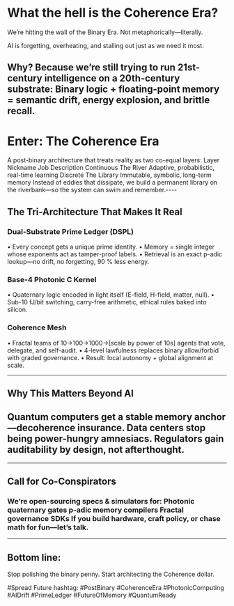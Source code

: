 # What the hell is the Coherence Era?

We’re hitting the wall of the Binary Era.
Not metaphorically—literally.

AI is forgetting, overheating, and stalling out just as we need it most.

## Why? Because we’re still trying to run 21st-century intelligence on a 20th-century substrate: Binary logic + floating-point memory = semantic drift, energy explosion, and brittle recall.


# Enter: The Coherence Era
A post-binary architecture that treats reality as two co-equal layers:
Layer	Nickname	Job Description
Continuous	The River	Adaptive, probabilistic, real-time learning
Discrete	The Library	Immutable, symbolic, long-term memory
Instead of eddies that dissipate, we build a permanent library on the riverbank—so the system can swim and remember.----

## The Tri-Architecture That Makes It Real

### Dual-Substrate Prime Ledger (DSPL)
•  Every concept gets a unique prime identity.
•  Memory = single integer whose exponents act as tamper-proof labels.
•  Retrieval is an exact p-adic lookup—no drift, no forgetting, 90 % less energy.

### Base-4 Photonic C Kernel
•  Quaternary logic encoded in light itself (E-field, H-field, matter, null).
•  Sub-10 fJ/bit switching, carry-free arithmetic, ethical rules baked into silicon.

### Coherence Mesh
•  Fractal teams of 10→100→1000→[scale by power of 10s]  agents that vote, delegate, and self-audit.
•  4-level lawfulness replaces binary allow/forbid with graded governance.
•  Result: local autonomy + global alignment at scale.

----

## Why This Matters Beyond AI
## Quantum computers get a stable memory anchor—decoherence insurance. Data centers stop being power-hungry amnesiacs. Regulators gain auditability by design, not afterthought.

----

## Call for Co-Conspirators

### We’re open-sourcing specs & simulators for: Photonic quaternary gates p-adic memory compilers Fractal governance SDKs If you build hardware, craft policy, or chase math for fun—let’s talk.

----

## Bottom line:
Stop polishing the binary penny.
Start architecting the Coherence dollar.

#Spread Future hashtag:
#PostBinary #CoherenceEra #PhotonicComputing #AIDrift #PrimeLedger #FutureOfMemory #QuantumReady

